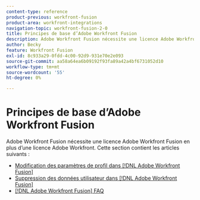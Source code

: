 ```yaml
---
content-type: reference
product-previous: workfront-fusion
product-area: workfront-integrations
navigation-topic: workfront-fusion-2-0
title: Principes de base d’Adobe Workfront Fusion
description: Adobe Workfront Fusion nécessite une licence Adobe Workfront Fusion en plus d’une licence Adobe Workfront.
author: Becky
feature: Workfront Fusion
exl-id: 8c933a29-0fdd-4c00-92d9-931e70e2e093
source-git-commit: aa58a64ea6b09192f93fa89a42a4bf6731052d10
workflow-type: tm+mt
source-wordcount: '55'
ht-degree: 0%

---
```


# Principes de base d’Adobe Workfront Fusion

Adobe Workfront Fusion nécessite une licence Adobe Workfront Fusion en plus d’une licence Adobe Workfront.
Cette section contient les articles suivants :

* [Modification des paramètres de profil dans [!DNL Adobe Workfront Fusion]](../../workfront-fusion/workfront-fusion-basics/change-profile-settings.md)
* [Suppression des données utilisateur dans [!DNL Adobe Workfront Fusion]](../../workfront-fusion/workfront-fusion-basics/delete-user-data.md)
* [[!DNL Adobe Workfront Fusion] FAQ](../../workfront-fusion/workfront-fusion-basics/faq.md)
